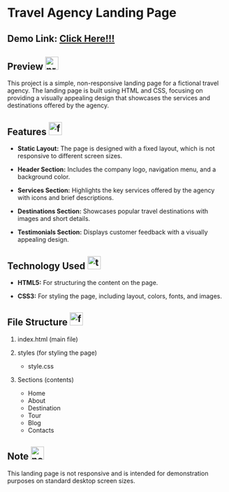 # Travel Agency Landing Page

## Demo Link: [Click Here!!!](https://travelagencylandingpageakk.netlify.app/)

## Preview <img width="30" height="30" src="https://img.icons8.com/cute-clipart/64/preview-pane.png" alt="preview-pane"/> 


This project is a simple, non-responsive landing page for a fictional travel agency. 
The landing page is built using HTML and CSS, focusing on providing a visually appealing design that showcases the services and destinations offered by the agency.


## Features <img width="30" height="30" src="https://img.icons8.com/arcade/64/automatic.png" alt="feature"/>

- **Static Layout:**  The page is designed with a fixed layout, which is not responsive to different screen sizes. <br>

- **Header Section:** Includes the company logo, navigation menu, and a background color.  <br>

- **Services Section:** Highlights the key services offered by the agency with icons and brief descriptions.  <br>

- **Destinations Section:** Showcases popular travel destinations with images and short details.  <br>

- **Testimonials Section:** Displays customer feedback with a visually appealing design.


## Technology Used <img width="30" height="30" src="https://img.icons8.com/clouds/100/technology.png" alt="technology"/>

- **HTML5:** For structuring the content on the page. <br>

- **CSS3:** For styling the page, including layout, colors, fonts, and images. <br>


## File Structure <img width="30" height="30" src="https://img.icons8.com/skeuomorphism/32/folder-invoices.png" alt="folder-invoices"/>

1. index.html (main file) <br>

2. styles (for styling the page)
   - style.css  <br>
   
3. Sections (contents)
   - Home
   - About
   - Destination
   - Tour
   - Blog
   - Contacts

## Note <img width="30" height="30" src="https://img.icons8.com/nolan/64/note.png" alt="note"/>
This landing page is not responsive and is intended for demonstration purposes on standard desktop screen sizes.

